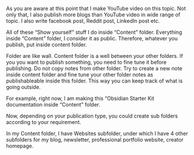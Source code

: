 
As you are aware at this point that I make YouTube video on this topic. Not only that, I also publish more blogs than YouTube video in wide range of topic. I also write facebook post, Reddit post, LinkedIn post etc. 


All of these “Show yourself” stuff I do inside “Content” folder. Everything inside “Content” folder, I consider it as public. Therefore, whatever you publish, put inside content folder. 

Folder are like wall. Content folder is a well between your other folders. If you you want to publish something, you need to fine tune it before publishing. Do not copy notes from other folder. Try to create a new note inside content folder and fine tune your other folder notes as publishableable inside this folder. This way you can keep track of what is going outside. 

For example, right now, I am making this “Obsidian Starter Kit documentation inside “Content” folder. 

Now, depending on your publication type, you could create sub folders according to your requirement. 

In my Content folder, I have Websites subfolder, under which I have 4 other subfolders for my blog, newsletter, professional portfolio website, creator homepage. 